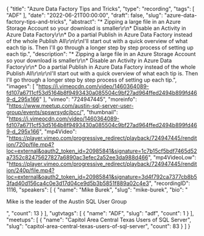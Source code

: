 {
  "title": "Azure Data Factory Tips and Tricks",
  "type": "recording",
  "tags": [
    "ADF"
  ],
  "date": "2022-06-21T00:00:00",
  "draft": false,
  "slug": "azure-data-factory-tips-and-tricks",
  "abstract": "* Zipping a large file in an Azure Storage Account so your download is smaller\r\n* Disable an Activity in Azure Data Factory\r\n* Do a partial Publish in Azure Data Factory instead of the whole Publish All\r\n\r\nI'll start out with a quick overview of what each tip is. Then I'll go through a longer step by step process of setting up each tip.",
  "description": "* Zipping a large file in an Azure Storage Account so your download is smaller\r\n* Disable an Activity in Azure Data Factory\r\n* Do a partial Publish in Azure Data Factory instead of the whole Publish All\r\n\r\nI'll start out with a quick overview of what each tip is. Then I'll go through a longer step by step process of setting up each tip.",
  "images": [
    "https://i.vimeocdn.com/video/1460364089-fd107a6711cf53d5164b8f9493430a085504c9bf27ad964ffed2494b899fd469-d_295x166"
  ],
  "vimeo": "724947445",
  "moreinfo": "https://www.meetup.com/austin-sql-server-user-group/events/spswrsydcjbcc/",
  "thumbnail": "https://i.vimeocdn.com/video/1460364089-fd107a6711cf53d5164b8f9493430a085504c9bf27ad964ffed2494b899fd469-d_295x166",
  "mp4Video": "https://player.vimeo.com/progressive_redirect/playback/724947445/rendition/720p/file.mp4?loc=external&oauth2_token_id=20985841&signature=1c7b15cf5bdf7465d52a7352c82475627827a6890ac3efec2a52ee3da988d466",
  "mp4VideoLow": "https://player.vimeo.com/progressive_redirect/playback/724947445/rendition/240p/file.mp4?loc=external&oauth2_token_id=20985841&signature=3d4f792ca7377cb8b53fad40d156ca4c0e3d17d04ce9d5b3b5851f889a02c4e3",
  "recordingID": 1116,
  "speakers": [
    {
      "name": "Mike Burek",
      "slug": "mike-burek",
      "bio": "<p>Mike is the leader of the Austin SQL User Group</p>",
      "count": 13
    }
  ],
  "ugtvtags": [
    {
      "name": "ADF",
      "slug": "adf",
      "count": 1
    }
  ],
  "meetups": [
    {
      "name": "Capitol Area Central Texas Users of SQL Server",
      "slug": "capitol-area-central-texas-users-of-sql-server",
      "count": 83
    }
  ]
}